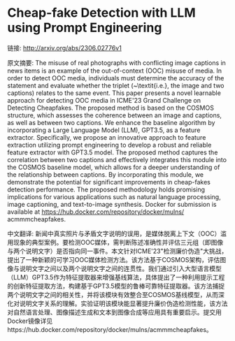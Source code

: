 # Cheap-fake Detection with LLM using Prompt Engineering

链接: http://arxiv.org/abs/2306.02776v1

原文摘要:
The misuse of real photographs with conflicting image captions in news items
is an example of the out-of-context (OOC) misuse of media. In order to detect
OOC media, individuals must determine the accuracy of the statement and
evaluate whether the triplet (~\textit{i.e.}, the image and two captions)
relates to the same event. This paper presents a novel learnable approach for
detecting OOC media in ICME'23 Grand Challenge on Detecting Cheapfakes. The
proposed method is based on the COSMOS structure, which assesses the coherence
between an image and captions, as well as between two captions. We enhance the
baseline algorithm by incorporating a Large Language Model (LLM), GPT3.5, as a
feature extractor. Specifically, we propose an innovative approach to feature
extraction utilizing prompt engineering to develop a robust and reliable
feature extractor with GPT3.5 model. The proposed method captures the
correlation between two captions and effectively integrates this module into
the COSMOS baseline model, which allows for a deeper understanding of the
relationship between captions. By incorporating this module, we demonstrate the
potential for significant improvements in cheap-fakes detection performance.
The proposed methodology holds promising implications for various applications
such as natural language processing, image captioning, and text-to-image
synthesis. Docker for submission is available at
https://hub.docker.com/repository/docker/mulns/ acmmmcheapfakes.

中文翻译:
新闻中真实照片与矛盾文字说明的误用，是媒体脱离上下文（OOC）滥用现象的典型案例。要检测OOC媒体，需判断陈述准确性并评估三元组（即图像与两个说明文字）是否指向同一事件。本文针对ICME'23"检测廉价伪造"大挑战，提出了一种新颖的可学习OOC媒体检测方法。该方法基于COSMOS架构，评估图像与说明文字之间以及两个说明文字之间的连贯性。我们通过引入大型语言模型（LLM）GPT3.5作为特征提取器来增强基线算法，具体提出了一种利用提示工程的创新特征提取方法，构建基于GPT3.5模型的鲁棒可靠特征提取器。该方法捕捉两个说明文字之间的相关性，并将该模块有效整合至COSMOS基线模型，从而深化对说明文字关系的理解。实验证明该模块能显著提升廉价伪造检测性能，该方法对自然语言处理、图像描述生成和文本到图像合成等应用具有重要启示。提交用Docker镜像详见https://hub.docker.com/repository/docker/mulns/acmmmcheapfakes。
